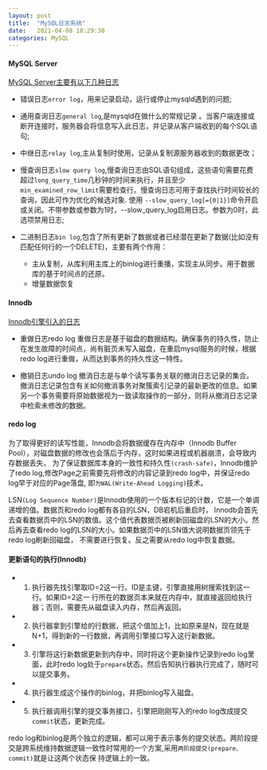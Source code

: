 ```yaml
---
layout: post
title:  "MySQL日志系统"
date:   2021-04-08 18:29:30
categories: MySQL
---
```

#### MySQL Server

[MySQL Server主要有以下几种日志](https://dev.mysql.com/doc/refman/8.0/en/server-logs.html)

* 错误日志`error log`，用来记录启动，运行或停止mysqld遇到的问题;

* 通用查询日志`general log`,是mysqld在做什么的常规记录 。当客户端连接或断开连接时，服务器会将信息写入此日志，并记录从客户端收到的每个SQL语句;

* 中继日志`relay log`,主从复制时使用，记录从复制源服务器收到的数据更改；

* 慢查询日志`slow query log`,慢查询日志由SQL语句组成，这些语句需要花费超过`long_query_time`几秒钟的时间来执行，并且至少`min_examined_row_limit`需要检查行。慢查询日志可用于查找执行时间较长的查询，因此可作为优化的候选对象.
使用 `--slow_query_log[={0|1}]`命令开启或关闭。不带参数或参数为1时，--slow_query_log启用日志。参数为0时，此选项禁用日志;

* 二进制日志`bin log`,包含了所有更新了数据或者已经潜在更新了数据(比如没有匹配任何行的一个DELETE)，主要有两个作用：
    * 主从复制，从库利用主库上的binlog进行重播，实现主从同步。用于数据库的基于时间点的还原。
    * 增量数据恢复


#### Innodb

[Innodb引擎引入的日志](https://dev.mysql.com/doc/refman/8.0/en/innodb-redo-log.html)

* 重做日志redo log
重做日志是基于磁盘的数据结构。确保事务的持久性，防止在发生故障的时间点，尚有脏页未写入磁盘，在重启mysql服务的时候，根据redo log进行重做，从而达到事务的持久性这一特性。

* 撤销日志undo log
撤消日志是与单个读写事务关联的撤消日志记录的集合。撤消日志记录包含有关如何撤消事务对聚簇索引记录的最新更改的信息。如果另一个事务需要将原始数据视为一致读取操作的一部分，则将从撤消日志记录中检索未修改的数据。

#### redo log

为了取得更好的读写性能，Innodb会将数据缓存在内存中（Innodb Buffer Pool），对磁盘数据的修改也会落后于内存，这时如果进程或机器崩溃，会导致内存数据丢失，
为了保证数据库本身的一致性和持久性`(crash-safe)`，Innodb维护了redo log,修改Page之前需要先将修改的内容记录到redo log中，并保证redo log早于对应的Page落盘,
即`为WAL(Write-Ahead Logging)`技术。

LSN`(Log Sequence Number)`是Innodb使用的一个版本标记的计数，它是一个单调递增的值。数据页和redo log都有各自的LSN，DB宕机后重启时，
Innodb会首先去查看数据页中的LSN的数值。这个值代表数据页被刷新回磁盘的LSN的大小。然后再去查看redo log的LSN的大小。如果数据页中的LSN值大说明数据页领先于redo log刷新回磁盘，
不需要进行恢复。反之需要从redo log中恢复数据。

#### 更新语句的执行(Innodb)

* 1. 执行器先找引擎取ID=2这一行。ID是主键，引擎直接用树搜索找到这一行。如果ID=2这一 行所在的数据页本来就在内存中，就直接返回给执行器；否则，需要先从磁盘读入内存，然后再返回。 

* 2. 执行器拿到引擎给的行数据，把这个值加上1，比如原来是N，现在就是N+1，得到新的一行数据，再调用引擎接口写入这行新数据。 

* 3. 引擎将这行新数据更新到内存中，同时将这个更新操作记录到redo log里面，此时redo log处于`prepare`状态。然后告知执行器执行完成了，随时可以提交事务。 

* 4. 执行器生成这个操作的binlog，并把binlog写入磁盘。 

* 5. 执行器调用引擎的提交事务接口，引擎把刚刚写入的redo log改成提交`commit`状态，更新完成。

redo log和binlog是两个独立的逻辑，都可以用于表示事务的提交状态。两阶段提交是跨系统维持数据逻辑一致性时常用的一个方案,采用`两阶段提交(prepare、commit)`就是让这两个状态保 持逻辑上的一致。







